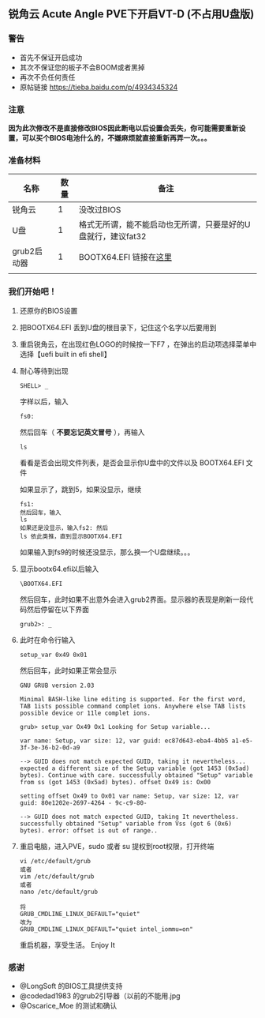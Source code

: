 ## 锐角云 Acute Angle PVE下开启VT-D (不占用U盘版)

### 警告

- 首先不保证开启成功
- 其次不保证您的板子不会BOOM或者黑掉
- 再次不负任何责任
- 原帖链接 https://tieba.baidu.com/p/4934345324

### 注意

**因为此次修改不是直接修改BIOS因此断电以后设置会丢失，你可能需要重新设置，可以买个BIOS电池什么的，不嫌麻烦就直接重新再弄一次。。。**

### 准备材料

| 名称        | 数量 | 备注                                                         |
| ----------- | ---- | ------------------------------------------------------------ |
| 锐角云      | 1    | 没改过BIOS                                                   |
| U盘         | 1    | 格式无所谓，能不能启动也无所谓，只要是好的U盘就行，建议fat32 |
| grub2启动器 | 1    | BOOTX64.EFI 链接在[这里](https://github.com/Cyberpunk2177/AcuteAngle/raw/master/bootx64.efi) |
|             |      |                                                              |

### 我们开始吧！

1. 还原你的BIOS设置

2. 把BOOTX64.EFI 丢到U盘的根目录下，记住这个名字以后要用到

3. 重启锐角云，在出现红色LOGO的时候按一下F7 ，在弹出的启动项选择菜单中选择【uefi built in efi shell】

4. 耐心等待到出现

   ```shell
   SHELL> _
   ```

   字样以后，输入 

   ```shell
   fs0:
   ```

   然后回车（ **不要忘记英文冒号** ），再输入

   ```shell
   ls
   ```

   看看是否会出现文件列表，是否会显示你U盘中的文件以及 BOOTX64.EFI 文件

   如果显示了，跳到5，如果没显示，继续

   ```shell
   fs1:
   然后回车，输入
   ls
   如果还是没显示，输入fs2: 然后
   ls 依此类推，直到显示BOOTX64.EFI
   ```

   如果输入到fs9的时候还没显示，那么换一个U盘继续。。。

5. 显示bootx64.efi以后输入

   ```shell
   \BOOTX64.EFI
   ```

   然后回车，此时如果不出意外会进入grub2界面。显示器的表现是刷新一段代码然后停留在以下界面

   ```shell
   grub2>: _
   ```

6. 此时在命令行输入

   ```shell
   setup_var 0x49 0x01 
   ```

   然后回车，此时如果正常会显示

   ```shell
   GNU GRUB version 2.03
   
   Minimal BASH-like line editing is supported. For the first word, TAB 1ists possible command complet ions. Anywhere else TAB lists possible device or 11le complet ions.
   
   grub> setup_var Ox49 Ox1 Looking for Setup variable...
   
   var name: Setup, var size: 12, var guid: ec87d643-eba4-4bb5 a1-e5-3f-3e-36-b2-0d-a9
   
   --> GUID does not match expected GUID, taking it nevertheless... expected a different size of the Setup variable (got 1453 (0x5ad) bytes). Continue with care. successfully obtained "Setup" variable from ss (got 1453 (0x5ad) bytes). offset Ox49 is: Ox00
   
   setting offset Ox49 to Ox01 var name: Setup, var size: 12, var guid: 80e1202e-2697-4264 - 9c-c9-80-
   
   --> GUID does not match expected GUID, taking It nevertheless. successfully obtained "Setup" variable from Vss (got 6 (0x6) bytes). error: offset is out of range..
   ```

7. 重启电脑，进入PVE，sudo 或者 su 提权到root权限，打开终端

   ```shell
   vi /etc/default/grub
   或者
   vim /etc/default/grub
   或者 
   nano /etc/default/grub
   
   将
   GRUB_CMDLINE_LINUX_DEFAULT="quiet"
   改为
   GRUB_CMDLINE_LINUX_DEFAULT="quiet intel_iommu=on"
   
   ```

   重启机器，享受生活。 Enjoy It





### 感谢

- @LongSoft  的BIOS工具提供支持
- @codedad1983 的grub2引导器（以前的不能用.jpg
- @Oscarice_Moe 的测试和确认
